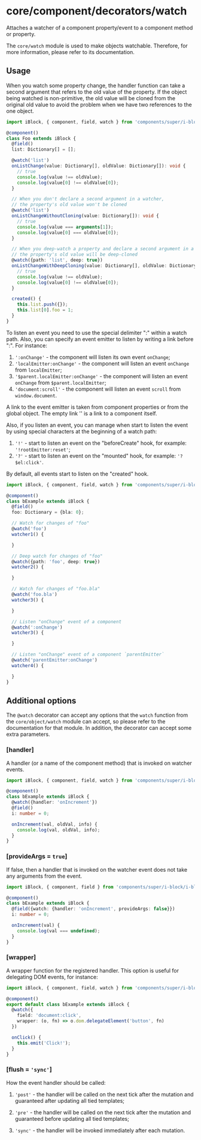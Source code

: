 # core/component/decorators/watch

Attaches a watcher of a component property/event to a component method or property.

The `core/watch` module is used to make objects watchable.
Therefore, for more information, please refer to its documentation.

## Usage

When you watch some property change, the handler function can take a second argument that refers to
the old value of the property. If the object being watched is non-primitive, the old value will be cloned from
the original old value to avoid the problem when we have two references to the one object.

```typescript
import iBlock, { component, field, watch } from 'components/super/i-block/i-block';

@component()
class Foo extends iBlock {
  @field()
  list: Dictionary[] = [];

  @watch('list')
  onListChange(value: Dictionary[], oldValue: Dictionary[]): void {
    // true
    console.log(value !== oldValue);
    console.log(value[0] !== oldValue[0]);
  }

  // When you don't declare a second argument in a watcher,
  // the property's old value won't be cloned
  @watch('list')
  onListChangeWithoutCloning(value: Dictionary[]): void {
    // true
    console.log(value === arguments[1]);
    console.log(value[0] === oldValue[0]);
  }

  // When you deep-watch a property and declare a second argument in a watcher,
  // the property's old value will be deep-cloned
  @watch({path: 'list', deep: true})
  onListChangeWithDeepCloning(value: Dictionary[], oldValue: Dictionary[]): void {
    // true
    console.log(value !== oldValue);
    console.log(value[0] !== oldValue[0]);
  }

  created() {
    this.list.push({});
    this.list[0].foo = 1;
  }
}
```

To listen an event you need to use the special delimiter ":" within a watch path.
Also, you can specify an event emitter to listen by writing a link before ":".
For instance:

1. `':onChange'` - the component will listen its own event `onChange`;
2. `'localEmitter:onChange'` - the component will listen an event `onChange` from `localEmitter`;
3. `'$parent.localEmitter:onChange'` - the component will listen an event `onChange` from `$parent.localEmitter`;
4. `'document:scroll'` - the component will listen an event `scroll` from `window.document`.

A link to the event emitter is taken from component properties or from the global object.
The empty link '' is a link to a component itself.

Also, if you listen an event, you can manage when start to listen the event by using special characters at the
beginning of a watch path:

1. `'!'` - start to listen an event on the "beforeCreate" hook, for example: `'!rootEmitter:reset'`;
2. `'?'` - start to listen an event on the "mounted" hook, for example: `'?$el:click'`.

By default, all events start to listen on the "created" hook.

```typescript
import iBlock, { component, field, watch } from 'components/super/i-block/i-block';

@component()
class bExample extends iBlock {
  @field()
  foo: Dictionary = {bla: 0};

  // Watch for changes of "foo"
  @watch('foo')
  watcher1() {

  }

  // Deep watch for changes of "foo"
  @watch({path: 'foo', deep: true})
  watcher2() {

  }

  // Watch for changes of "foo.bla"
  @watch('foo.bla')
  watcher3() {

  }

  // Listen "onChange" event of a component
  @watch(':onChange')
  watcher3() {

  }

  // Listen "onChange" event of a component `parentEmitter`
  @watch('parentEmitter:onChange')
  watcher4() {

  }
}
```

## Additional options

The `@watch` decorator can accept any options that the `watch` function from the `core/object/watch` module can accept,
so please refer to the documentation for that module. In addition, the decorator can accept some extra parameters.

### [handler]

A handler (or a name of the component method) that is invoked on watcher events.

```typescript
import iBlock, { component, field, watch } from 'components/super/i-block/i-block';

@component()
class bExample extends iBlock {
  @watch({handler: 'onIncrement'})
  @field()
  i: number = 0;

  onIncrement(val, oldVal, info) {
    console.log(val, oldVal, info);
  }
}
```

### [provideArgs = `true`]

If false, then a handler that is invoked on the watcher event does not take any arguments from the event.

```typescript
import iBlock, { component, field } from 'components/super/i-block/i-block';

@component()
class bExample extends iBlock {
  @field({watch: {handler: 'onIncrement', provideArgs: false}})
  i: number = 0;

  onIncrement(val) {
    console.log(val === undefined);
  }
}
```

### [wrapper]

A wrapper function for the registered handler. This option is useful for delegating DOM events, for instance:

```typescript
import iBlock, { component, field, watch } from 'components/super/i-block/i-block';

@component()
export default class bExample extends iBlock {
  @watch({
    field: 'document:click',
    wrapper: (o, fn) => o.dom.delegateElement('button', fn)
  })

  onClick() {
    this.emit('Click!');
  }
}
```

### [flush = `'sync'`]

How the event handler should be called:

1. `'post'` - the handler will be called on the next tick after the mutation and
   guaranteed after updating all tied templates;

2. `'pre'` - the handler will be called on the next tick after the mutation and
   guaranteed before updating all tied templates;

3. `'sync'` - the handler will be invoked immediately after each mutation.
